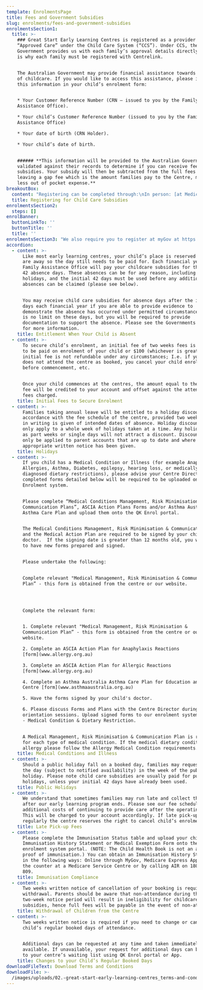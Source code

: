 ```yaml
---
template: EnrolmentsPage
title: Fees and Government Subsidies
slug: enrolments/fees-and-government-subsidies
enrolmentsSection1:
  title: >-
    ### Great Start Early Learning Centres is registered as a provider of
    “Approved Care” under the Child Care System (“CCS”). Under CCS, the Federal
    Government provides us with each family’s approval details directly, which
    is why each family must be registered with Centrelink.


    The Australian Government may provide financial assistance towards the cost
    of childcare. If you would like to access this assistance, please include
    this information in your child’s enrolment form:


    * Your Customer Reference Number (CRN – issued to you by the Family
    Assistance Office).

    * Your child’s Customer Reference Number (issued to you by the Family
    Assistance Office)

    * Your date of birth (CRN Holder).

    * Your child’s date of birth.


    ###### **This information will be provided to the Australian Government and
    validated against their records to determine if you can receive fee
    subsidies. Your subsidy will then be subtracted from the full fees owing,
    leaving a gap fee which is the amount families pay to the Centre, meaning
    less out of pocket expense.**
breakoutBox:
  content: "Registering can be completed through:\nIn person: [at Medicare offices or Centrelink offices](https://findus.humanservices.gov.au/)\n\LInternet:\_w[ww.humanservices.gov.au\n](www.humanserives.gov.au)Phone: 13 61 50"
  title: Registering for Child Care Subsidies
enrolmentsSection2:
  steps: []
enrolBanner:
  buttonLinkTo: ''
  buttonTitle: ''
  title: ''
enrolmentsSection3: "We also require you to register at myGov at https://my.gov.au. MyGov is a simple and secure government online service providing information on:\n\n* Australian Taxation Office\n* Centrelink\n* Child Support\n* Medicare\n* My Health Record\n\n**From the 1 July 2018, you will be required to authorise your child’s attendance using the MyGov or telephoning the government agency.**\n\nNote: Even if you have previously registered with Centrelink for another childcare centre you will still need to contact the Centrelink again to provide the specific details of your child’s enrolment. This can be completed via your myGov account. You may also need to provide updated financial information.\n\n### All fees are to be paid in accordance with the Terms and Conditions of Enrolment, Fee Schedule and our Fee Policy.\n\nThe following information is general information regarding payment of centre fees.\n\n* Your child’s attendance is booked and charged on a daily basis (not a part day basis).\n* An\_initial booking fee is due when your position is confirmed to secure your child’s enrolment. The initial fee is non-refundable if your child does not attend as booked.\n* Two weeks advance payment (current week plus 2 weeks) of full fees is required before your child starts and must be maintained during your child’s attendance.\n* Fees will apply for booked days that your child does not attend due to illness, holidays or public holidays.\n* We provide Statements weekly via email and these can also be requested at any time from your Centre Director at the administration office.\n* Late Pick-up Fees: We understand that sometimes families may run late and collect their child after our early learning program ends. Please see our fee schedule for additional costs of continuing to provide care after the operating hours. This will be charged to your account accordingly. If late pick-up occurs regularly the centre reserves the right to cancel child’s enrolment.\n* If your account falls in arrears, your Centre Director will work with you to plan your payments to bring your account back to two weeks in advance. Failure to comply with the terms and conditions of enrolment may result in child’s enrolment being terminated.\n* If your account is referred to our debt collectors, recovery costs of 25% of the outstanding account balance will be added to your account.\n* If an account goes into credit due to the application or backdating of CCB or CCS entitlement, that credit will remain on the customer’s account to be set against subsequent fee statements. If an account is in credit when a child leaves the Centre, after all fees owing have been paid, then the source of the balance will be reviewed to determine whether the money should be returned to the parent or refunded to the Federal Government as an overpayment of Child Care Subsidy.\n\nOur method of payment is via direct debit either from your nominated bank account or credit card. Once your completed direct debit form has been received at the centre your fees will be debited and automatically applied to your childcare account.\n\nDishonour fees are charged to you by the financial institutions. The charge is set by the financial institution or agency and is subject to change at any time. For further information consult the financial institution website.\n\nIf cash or cheque payments are made, they should be handed to the Centre Director and a cash receipt will be issued. No responsibility will be accepted by the centre for cash payments for which parents have not obtained a receipt. Cheque payments should be made payable to Great Start Early Learning Centres Pty Ltd. The Centre Director or Educator will assist you with EFTPOS payments. The details for BPay are listed on your weekly account statement."
accordion:
  - content: >-
      Like most early learning centres, your child’s place is reserved when they
      are away so the day still needs to be paid for. Each financial year, the
      Family Assistance Office will pay your childcare subsidies for the first
      42 absence days. These absences can be for any reason, including public
      holidays, and the initial 42 days must be used before any additional
      absences can be claimed (please see below).


      You may receive child care subsidies for absence days after the initial 42
      days each financial year if you are able to provide evidence to
      demonstrate the absence has occurred under permitted circumstances. There
      is no limit on these days, but you will be required to provide
      documentation to support the absence. Please see the Governments website
      for more information.
    title: Entitlement When Your Child is Absent
  - content: >-
      To secure child’s enrolment, an initial fee of two weeks fees is required
      to be paid on enrolment of your child or $100 (whichever is greater). The
      initial fee is not refundable under any circumstances; I.e. if you child
      does not attend the centre as booked, you cancel your child enrolment
      before commencement, etc. 


      Once your child commences at the centres, the amount equal to the initial
      fee will be credited to your account and offset against the attendance
      fees charged.
    title: Initial Fees to Secure Enrolment
  - content: >-
      Families taking annual leave will be entitled to a holiday discount in
      accordance with the fee schedule of the centre, provided two weeks notice
      in writing is given of intended dates of absence. Holiday discounts will
      only apply to a whole week of holidays taken at a time. Any holidays taken
      as part weeks or single days will not attract a discount. Discounts will
      only be applied to parent accounts that are up to date and where
      appropriate written notice has been given.
    title: Holidays
  - content: >-
      If you child has a Medical Condition or Illness (for example Anaphylaxis,
      Allergies, Asthma, Diabetes, epilepsy, hearing loss, or medically
      diagnosed dietary restrictions), please advise your Centre Director. The
      completed forms detailed below will be required to be uploaded onto the
      Enrolment system.


      Please complete “Medical Conditions Management, Risk Minimisation &
      Communication Plans”, ASCIA Action Plans Forms and/or Asthma Australia
      Asthma Care Plan and upload them onto the QK Enrol portal. 


      The Medical Conditions Management, Risk Minimisation & Communication Plans
      and the Medical Action Plan are required to be signed by your child’s
      doctor.  If the signing date is greater than 12 months old, you will need
      to have new forms prepared and signed.


      Please undertake the following:


      Complete relevant "Medical Management, Risk Minimisation & Communication
      Plan” - this form is obtained from the centre or our website.




      Complete the relevant form:


      1. Complete relevant "Medical Management, Risk Minimisation &
      Communication Plan” - this form is obtained from the centre or our
      website.

      2. Complete an ASCIA Action Plan for Anaphylaxis Reactions
      [form](www.allergy.org.au)

      3. Complete an ASCIA Action Plan for Allergic Reactions
      [form](www.allergy.org.au)

      4. Complete an Asthma Australia Asthma Care Plan for Education and Care
      Centre [form](www.asthmaaustralia.org.au)

      5. Have the forms signed by your child's doctor.

      6. Please discuss Forms and Plans with the Centre Director during
      orientation sessions. Upload signed forms to our enrolment system section
      - Medical Condition & Dietary Restriction. 


      A Medical Management, Risk Minimisation & Communication Plan is required
      for each type of medical condition. If the medical dietary condition is an
      allergy please follow the Allergy Medical Condition requirements.
    title: Medical Conditions and Illness
  - content: >-
      Should a public holiday fall on a booked day, families may request to swap
      the day (subject to notified availability) in the week of the public
      holiday. Please note child care subsidies are usually paid for public
      holidays, unless your initial 42 days have already been used.
    title: Public Holidays
  - content: >-
      We understand that sometimes families may run late and collect their child
      after our early learning program ends. Please see our fee schedule for
      additional costs of continuing to provide care after the operating hours.
      This will be charged to your account accordingly. If late pick-up occurs
      regularly the centre reserves the right to cancel child’s enrolment.
    title: Late Pick-up Fees
  - content: >-
      Please complete the Immunisation Status table and upload your child’s
      Immunisation History Statement or Medical Exemption Form onto the
      enrolment system portal. (NOTE: The Child Health Book is not an accepted
      proof of immunisation.) You can obtain an Immunisation History Statement
      in the following ways: Online through MyGov, Medicare Express App, over
      the counter at a Medicare Service Centre or by calling AIR on 1800 653
      809.
    title: Immunisation Compliance
  - content: >-
      Two weeks written notice of cancellation of your booking is required for
      withdrawal. Parents should be aware that non-attendance during the
      two-week notice period will result in ineligibility for childcare
      subsidies, hence full fees will be payable in the event of non-attendance.
    title: Withdrawal of Children from the Centre
  - content: >-
      Two weeks written notice is required if you need to change or cancel your
      child’s regular booked days of attendance. 


      Additional days can be requested at any time and taken immediately if
      available. If unavailable, your request for additional days can be added
      to your centre’s waiting list using QK Enrol portal or App.
    title: Changes to your Child’s Regular Booked Days
downloadFileText: Download Terms and Conditions
downloadFile: >-
  /images/uploads/02.-great-start-early-learning-centres_terms-and-conditions_06.18_pdf.pdf
---
```


